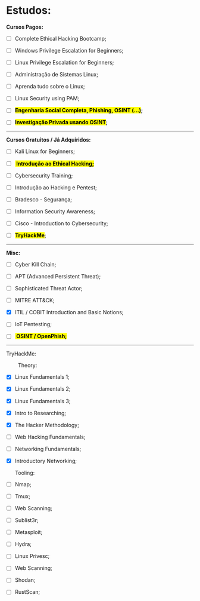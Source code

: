 # Estudos:

**Cursos Pagos:**

- [ ] Complete Ethical Hacking Bootcamp;

- [ ] Windows Privilege Escalation for Beginners;

- [ ] Linux Privilege Escalation for Beginners;

- [ ] Administração de Sistemas Linux;

- [ ] Aprenda tudo sobre o Linux;

- [ ] Linux Security using PAM;

- [ ] **<mark>Engenharia Social Completa, Phishing, OSINT (...)</mark>;**

- [ ] **<mark>Investigação Privada usando OSINT</mark>;**

---

**Cursos Gratuitos / Já Adquiridos:**

- [ ] Kali Linux for Beginners;

- [ ] **<mark> Introdução ao Ethical Hacking;</mark>**

- [ ] Cybersecurity Training;

- [ ] Introdução ao Hacking e Pentest;

- [ ] Bradesco - Segurança;

- [ ] Information Security Awareness;

- [ ] Cisco - Introduction to Cybersecurity;

- [ ] **<mark>TryHackMe</mark>**;

---

**Misc:**

- [ ] Cyber Kill Chain;

- [ ] APT (Advanced Persistent Threat);

- [ ] Sophisticated Threat Actor;

- [ ] MITRE ATT&CK;

- [x] ITIL / COBIT Introduction and Basic Notions;

- [ ] IoT Pentesting;

- [ ] **<mark> OSINT / OpenPhish;</mark>**

---

TryHackMe:

        Theory:

- [x] Linux Fundamentals 1;

- [x] Linux Fundamentals 2;

- [x] Linux Fundamentals 3;

- [x] Intro to Researching;

- [x] The Hacker Methodology;

- [ ] Web Hacking Fundamentals;

- [ ] Networking Fundamentals;

- [x] Introductory Networking;
  
  Tooling:

- [ ] Nmap;

- [ ] Tmux;

- [ ] Web Scanning;

- [ ] Sublist3r;

- [ ] Metasploit;

- [ ] Hydra;

- [ ] Linux Privesc;

- [ ] Web Scanning;

- [ ] Shodan;

- [ ] RustScan;
